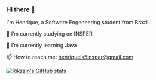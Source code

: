 ### Hi there 👋

I'm Henrique, a Software Engeneering student from Brazil.

🦊 I’m currently studying on INSPER

🌱 I’m currently learning Java

📫 How to reach me: henriquels5insper@gmail.com

[![Rikzzin's GitHub stats](https://github-readme-stats.vercel.app/api?username=Rkzzin&theme=radical)](https://github.com/Rkzzinn/github-readme-stats)
